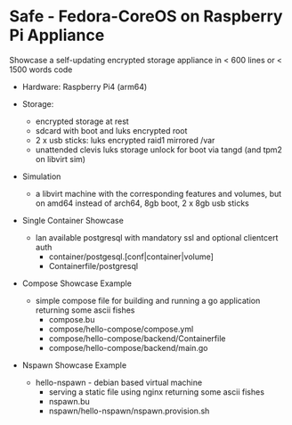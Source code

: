 # Safe - Fedora-CoreOS on Raspberry Pi Appliance

Showcase a self-updating encrypted storage appliance in < 600 lines or < 1500 words code

- Hardware: Raspberry Pi4 (arm64)

- Storage:
    - encrypted storage at rest
    - sdcard with boot and luks encrypted root
    - 2 x usb sticks: luks encrypted raid1 mirrored /var
    - unattended clevis luks storage unlock for boot via tangd (and tpm2 on libvirt sim)

- Simulation
    - a libvirt machine with the corresponding features and volumes,
        but on amd64 instead of arch64, 8gb boot, 2 x 8gb usb sticks

- Single Container Showcase
    - lan available postgresql with mandatory ssl and optional clientcert auth
        - container/postgesql.[conf|container|volume]
        - Containerfile/postgresql

- Compose Showcase Example
    - simple compose file for building and running a go application returning some ascii fishes
        - compose.bu
        - compose/hello-compose/compose.yml
        - compose/hello-compose/backend/Containerfile
        - compose/hello-compose/backend/main.go

- Nspawn Showcase Example
    - hello-nspawn - debian based virtual machine
        - serving a static file using nginx returning some ascii fishes
        - nspawn.bu
        - nspawn/hello-nspawn/nspawn.provision.sh

